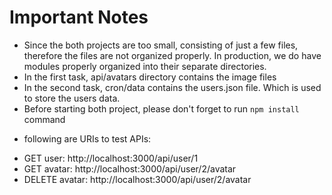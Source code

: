 # Important Notes #

- Since the both projects are too small, consisting of just a few files, therefore the files are not organized properly. In production, we do have modules properly organized into their separate directories.
- In the first task, api/avatars directory contains the image files
- In the second task, cron/data contains the users.json file. Which is used to store the users data.
- Before starting both project, please don't forget to run `npm install` command

* following are URIs to test APIs:
- GET user: http://localhost:3000/api/user/1
- GET avatar: http://localhost:3000/api/user/2/avatar
- DELETE avatar: http://localhost:3000/api/user/2/avatar
